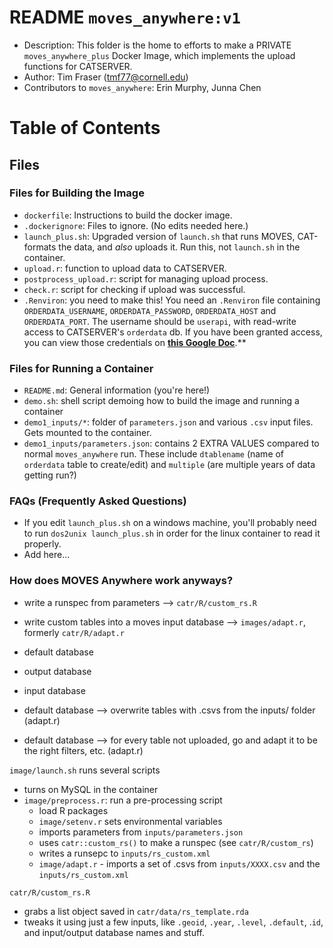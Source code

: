 # README `moves_anywhere:v1`

- Description: This folder is the home to efforts to make a PRIVATE `moves_anywhere_plus` Docker Image, which implements the upload functions for CATSERVER.
- Author: Tim Fraser (tmf77@cornell.edu)
- Contributors to `moves_anywhere`: Erin Murphy, Junna Chen

# Table of Contents

## Files

### Files for Building the Image

- `dockerfile`: Instructions to build the docker image.
- `.dockerignore`: Files to ignore. (No edits needed here.)
- `launch_plus.sh`: Upgraded version of `launch.sh` that runs MOVES, CAT-formats the data, and *also* uploads it. Run this, not `launch.sh` in the container.
- `upload.r`: function to upload data to CATSERVER.
- `postprocess_upload.r`: script for managing upload process.
- `check.r`: script for checking if upload was successful.
- `.Renviron`: you need to make this! You need an `.Renviron` file containing `ORDERDATA_USERNAME`, `ORDERDATA_PASSWORD`, `ORDERDATA_HOST` and `ORDERDATA_PORT`. The username should be `userapi`, with read-write access to CATSERVER's `orderdata` db. If you have been granted access, you can view those credentials on [**this Google Doc**](https://docs.google.com/document/d/1ZA-Q5pPdhPyOwZrjfHl99TfyRz67P2BN245LV4TydvQ/edit?usp=sharing).**

### Files for Running a Container

- `README.md`: General information (you're here!)
- `demo.sh`: shell script demoing how to build the image and running a container
- `demo1_inputs/*`: folder of `parameters.json` and various `.csv` input files. Gets mounted to the container.
- `demo1_inputs/parameters.json`: contains 2 EXTRA VALUES compared to normal `moves_anywhere` run. These include `dtablename` (name of `orderdata` table to create/edit) and `multiple` (are multiple years of data getting run?)

### FAQs (Frequently Asked Questions)

- If you edit `launch_plus.sh` on a windows machine, you'll probably need to run `dos2unix launch_plus.sh` in order for the linux container to read it properly.
- Add here...


### How does MOVES Anywhere work anyways?

- write a runspec from parameters --> `catr/R/custom_rs.R`
- write custom tables into a moves input database --> `images/adapt.r`, formerly `catr/R/adapt.r`


- default database
- output database
- input database


- default database --> overwrite tables with .csvs from the inputs/ folder (adapt.r)
- default database --> for every table not uploaded, go and adapt it to be the right filters, etc. (adapt.r)


`image/launch.sh` runs several scripts
  - turns on MySQL in the container
  - `image/preprocess.r`: run a pre-processing script
      - load R packages
      - `image/setenv.r` sets environmental variables
      - imports parameters from `inputs/parameters.json`
      - uses `catr::custom_rs()` to make a runspec  (see `catr/R/custom_rs`)
      - writes a runsepc to `inputs/rs_custom.xml`
      - `image/adapt.r` - imports a set of .csvs from `inputs/XXXX.csv` and the `inputs/rs_custom.xml`
      
`catr/R/custom_rs.R`
  - grabs a list object saved in `catr/data/rs_template.rda`
  - tweaks it using just a few inputs, like `.geoid`, `.year`, `.level`, `.default`, .`id`, and input/output database names and stuff.
  


















